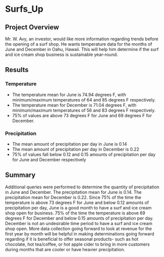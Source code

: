# Surfs_Up

## Project Overview
Mr. W. Avy, an investor, would like more information regarding trends before the opening of a surf shop. He wants temperature data for the months of June and December in Oahu, Hawaii. This will help him determine if the surf and ice cream shop business is sustainable year-round.

## Results

### Temperature
- The temperature mean for June is 74.94 degrees F, with minimum/maximum temperatures of 64 and 85 degrees F respectively.
- The temperature mean for December is 71.04 degrees F, with minimum/maximum temperatures of 56 and 83 degrees F respectively.
- 75% of values are above 73 degrees F for June and 69 degrees F for December.

### Precipitation
- The mean amount of precipitation per day in June is 0.14
- The mean amount of precipitation per day in December is 0.22
- 75% of values fall below 0.12 and 0.15 amounts of precipitation per day for June and December respectively

## Summary 

Additional queries were performed to determine the quantity of precipitation in June and December. The precipitation mean for June is 0.14. The precipitation mean for December is 0.22. Since 75% of the time the temperature is above 73 degrees F for June and below 0.12 amounts of precipitation per day, June is a good month to have a surf and ice cream shop open for business. 75% of the time the temperature is above 69 degrees F for December and below 0.15 amounts of precipitation per day. December is not an undesirable time period to have a surf and ice cream shop open. More data collection going forward to look at revenue for the first year by month will be helpful in making determinations going forward regarding if it is beneficial to offer seasonal products- such as hot chocolate, hot tea/coffee, or hot apple cider to bring in more customers during months that are cooler or have heavier precipitation.
